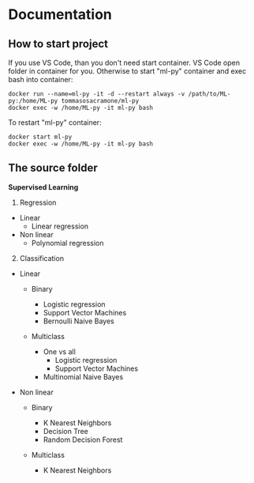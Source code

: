 # Documentation

## How to start project

If you use VS Code, than you don't need start container. VS Code open folder in container for you.
Otherwise to start "ml-py" container and exec bash into container:

```
docker run --name=ml-py -it -d --restart always -v /path/to/ML-py:/home/ML-py tommasosacramone/ml-py
docker exec -w /home/ML-py -it ml-py bash 
```

To restart "ml-py" container:

```
docker start ml-py
docker exec -w /home/ML-py -it ml-py bash 
```

## The source folder

**Supervised Learning**

1. Regression

  - Linear
    - Linear regression
  - Non linear
    - Polynomial regression

2. Classification

  - Linear

    - Binary      
      - Logistic regression
      - Support Vector Machines
      - Bernoulli Naive Bayes

    - Multiclass
      - One vs all
        - Logistic regression 
        - Support Vector Machines
      - Multinomial Naive Bayes

  - Non linear

    - Binary
      - K Nearest Neighbors
      - Decision Tree
      - Random Decision Forest

    - Multiclass
      - K Nearest Neighbors



